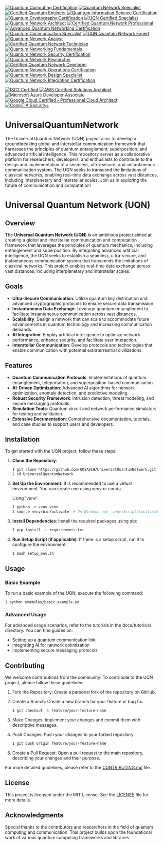 [![Quantum Computing Certification](https://img.shields.io/badge/Quantum%20Computing%20Certification-International%20Quantum%20Association-blue.svg)]( https://www.quantumassociation.org/certification)
[![Quantum Network Specialist](https://img.shields.io/badge/Quantum%20Network%20Specialist-Quantum%20Network%20Institute-orange.svg)](https://www.quantumnetworkinstitute.org/certification)
[![Certified Quantum Engineer](https://img.shields.io/badge/Certified%20Quantum%20Engineer-Quantum%20Engineering%20Society-brightgreen.svg)](https://www.quantumengineeringsociety.org/certification)
[![Quantum Information Science Certification](https://img.shields.io/badge/Quantum%20Information%20Science%20Certification-Global%20Quantum%20Institute-red.svg)](https://www.globalquantuminstitute.org/certification)
[![Quantum Cryptography Certification](https://img.shields.io/badge/Quantum%20Cryptography%20Certification-Quantum%20Cryptography%20Council-purple.svg)](https://www.quantumcryptographycouncil.org/certification)
[![UQN Certified Specialist](https://img.shields.io/badge/UQN%20Certified%20Specialist-Universal%20Quantum%20Network%20Certification-blue.svg)](https://www.uqn.org/certification)
[![Quantum Network Architect](https://img.shields.io/badge/Quantum%20Network%20Architect-Quantum%20Network%20Certification%20Board-orange.svg)](https://www.qncb.org/certification)
[![Certified Quantum Network Professional](https://img.shields.io/badge/Certified%20Quantum%20Network%20Professional-International%20Quantum%20Network%20Association-brightgreen.svg)](https://www.iqna.org/certification)
[![Advanced Quantum Networking Certification](https://img.shields.io/badge/Advanced%20Quantum%20Networking%20Certification-Quantum%20Networking%20Institute-red.svg)](https://www.qni.org/certification)
[![Quantum Communication Specialist](https://img.shields.io/badge/Quantum%20Communication%20Specialist-Quantum%20Communication%20Society-purple.svg)](https://www.qcs.org/certification)
[![UQN Quantum Network Expert](https://img.shields.io/badge/UQN%20Quantum%20Network%20Expert-Universal%20Quantum%20Network-blue.svg )](https://www.uqn.org/expert-certification)  
[![Quantum Network Analyst](https://img.shields.io/badge/Quantum%20Network%20Analyst-Quantum%20Analysis%20Institute-orange.svg)](https://www.qai.org/certification)  
[![Certified Quantum Network Technician](https://img.shields.io/badge/Certified%20Quantum%20Network%20Technician-International%20Quantum%20Technicians%20Association-brightgreen.svg)](https://www.iqta.org/certification)  
[![Quantum Networking Fundamentals](https://img.shields.io/badge/Quantum%20Networking%20Fundamentals-Quantum%20Fundamentals%20Institute-red.svg)](https://www.qfi.org/certification)  
[![Quantum Network Security Certification](https://img.shields.io/badge/Quantum%20Network%20Security%20Certification-Quantum%20Security%20Council-purple.svg)](https://www.qsc.org/certification)  
[![Quantum Network Researcher](https://img.shields.io/badge/Quantum%20Network%20Researcher-Quantum%20Research%20Institute-blue.svg)](https://www.qri.org/certification)  
[![Certified Quantum Network Developer](https://img.shields.io/badge/Certified%20Quantum%20Network%20Developer-Quantum%20Development%20Society-orange.svg)](https://www.qds.org/certification)  
[![Quantum Network Operations Certification](https://img.shields.io/badge/Quantum%20Network%20Operations%20Certification-Quantum%20Operations%20Institute-brightgreen.svg)](https://www.qoi.org/certification)  
[![Quantum Network Design Specialist](https://img.shields.io/badge/Quantum%20Network%20Design%20Specialist-Quantum%20Design%20Council-red.svg)](https://www.qdc.org/certification)  
[![Quantum Network Integration Certification](https://img.shields.io/badge/Quantum%20Network%20Integration%20Certification-Quantum%20Integration%20Institute-purple.svg)](https://www.qii.org/certification)  

[![ISC2 Certified](https://img.shields.io/badge/ISC2-Certified-brightgreen.svg)](https://www.isc2.org/Certifications)
[![AWS Certified Solutions Architect](https://img.shields.io/badge/AWS-Certified_Solutions_Architect-brightgreen.svg)](https://aws.amazon.com/certification/certified-solutions-architect-associate/)
[![Microsoft Azure Developer Associate](https://img.shields.io/badge/Microsoft-Azure_Developer_Associate-brightgreen.svg)](https://learn.microsoft.com/en-us/certifications/azure-developer/)
[![Google Cloud Certified - Professional Cloud Architect](https://img.shields.io/badge/Google_Cloud-Professional_Cloud_Architect-brightgreen.svg)](https://cloud.google.com/certification/cloud-architect)
[![CompTIA Security+](https://img.shields.io/badge/CompTIA-Security%2B-brightgreen.svg)](https://www.comptia.org/certifications/security)

# UniversalQuantumNetwork
The Universal Quantum Network (UQN) project aims to develop a groundbreaking global and interstellar communication framework that harnesses the principles of quantum entanglement, superposition, and advanced artificial intelligence. This repository serves as a collaborative platform for researchers, developers, and enthusiasts to contribute to the design and implementation of a seamless, ultra-secure, and instantaneous communication system. The UQN seeks to transcend the limitations of classical networks, enabling real-time data exchange across vast distances, including interplanetary and interstellar scales. Join us in exploring the future of communication and computation!

# Universal Quantum Network (UQN)

## Overview

The **Universal Quantum Network (UQN)** is an ambitious project aimed at creating a global and interstellar communication and computation framework that leverages the principles of quantum mechanics, including entanglement and superposition. By integrating advanced artificial intelligence, the UQN seeks to establish a seamless, ultra-secure, and instantaneous communication system that transcends the limitations of classical networks. This project enables real-time data exchange across vast distances, including interplanetary and interstellar scales.

## Goals

- **Ultra-Secure Communication**: Utilize quantum key distribution and advanced cryptographic protocols to ensure secure data transmission.
- **Instantaneous Data Exchange**: Leverage quantum entanglement to facilitate instantaneous communication across vast distances.
- **Scalability**: Design a network that can scale to accommodate future advancements in quantum technology and increasing communication demands.
- **AI Integration**: Employ artificial intelligence to optimize network performance, enhance security, and facilitate user interaction.
- **Interstellar Communication**: Develop protocols and technologies that enable communication with potential extraterrestrial civilizations.

## Features

- **Quantum Communication Protocols**: Implementations of quantum entanglement, teleportation, and superposition-based communication.
- **AI-Driven Optimization**: Advanced AI algorithms for network optimization, anomaly detection, and predictive modeling.
- **Robust Security Framework**: Intrusion detection, threat modeling, and secure messaging protocols.
- **Simulation Tools**: Quantum circuit and network performance simulators for testing and validation.
- **Extensive Documentation**: Comprehensive documentation, tutorials, and case studies to support users and developers.

## Installation

To get started with the UQN project, follow these steps:

1. **Clone the Repository**:
   ```bash
   1 git clone https://github.com/KOSASIH/UniversalQuantumNetwork.git
   2 cd UniversalQuantumNetwork
   ```

2. **Set Up the Environment**: It is recommended to use a virtual environment. You can create one using venv or conda.

   Using 'venv':

   ```bash
   1 python -m venv venv
   2 source venv/bin/activate  # On Windows use `venv\Scripts\activate`
   ```

3. **Install Dependencies**: Install the required packages using pip:

   ```bash
   1 pip install -r requirements.txt
   ```
   
4. **Run Setup Script (if applicable)**: If there is a setup script, run it to configure the environment:

   ```bash
   1 bash setup_env.sh
   ```

## Usage

### Basic Example
To run a basic example of the UQN, execute the following command:

   ```bash
   1 python examples/basic_example.py
   ```

### Advanced Usage
For advanced usage scenarios, refer to the tutorials in the docs/tutorials/ directory. You can find guides on:

   - Setting up a quantum communication link
   - Integrating AI for network optimization
   - Implementing secure messaging protocols

## Contributing
We welcome contributions from the community! To contribute to the UQN project, please follow these guidelines:

1. Fork the Repository: Create a personal fork of the repository on GitHub.
2. Create a Branch: Create a new branch for your feature or bug fix.

   ```bash
   1 git checkout -b feature/your-feature-name
   ```

4. Make Changes: Implement your changes and commit them with descriptive messages.
5. Push Changes: Push your changes to your forked repository.

   ```bash
   1 git push origin feature/your-feature-name
   ```

7. Create a Pull Request: Open a pull request to the main repository, describing your changes and their purpose.

For more detailed guidelines, please refer to the [CONTRIBUTING.md](CONTRIBUTING.md) file.

## License
This project is licensed under the MIT License. See the [LICENSE](LICENSE) file for more details.

## Acknowledgments
Special thanks to the contributors and researchers in the field of quantum computing and communication.
This project builds upon the foundational work of various quantum computing frameworks and libraries.

